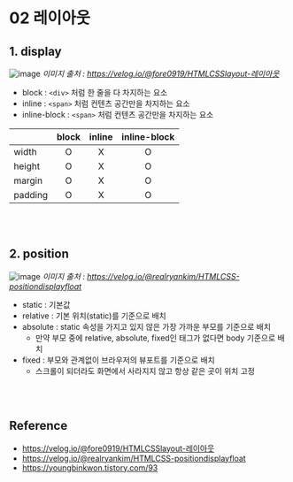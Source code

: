 # 02 레이아웃

## 1. display

![image](https://user-images.githubusercontent.com/100753621/163712233-f4276d0b-242a-4892-bb37-f7f845364964.png)
_이미지 출처 : https://velog.io/@fore0919/HTMLCSSlayout-레이아웃_

- block : `<div>` 처럼 한 줄을 다 차지하는 요소
- inline : `<span>` 처럼 컨텐츠 공간만을 차지하는 요소
- inline-block : `<span>` 처럼 컨텐츠 공간만을 차지하는 요소

|         | block | inline | inline-block |
| :------ | :---: | :----: | :----------: |
| width   |   O   |   X    |      O       |
| height  |   O   |   X    |      O       |
| margin  |   O   |   X    |      O       |
| padding |   O   |   X    |      O       |

<br />
<br />

## 2. position

![image](https://user-images.githubusercontent.com/100753621/163712511-1bada9da-bac7-4cbd-90a5-66609c77398c.png)
_이미지 출처 : https://velog.io/@realryankim/HTMLCSS-positiondisplayfloat_

- static : 기본값
- relative : 기본 위치(static)를 기준으로 배치
- absolute : static 속성을 가지고 있지 않은 가장 가까운 부모를 기준으로 배치
  - 만약 부모 중에 relative, absolute, fixed인 태그가 없다면 body 기준으로 배치
- fixed : 부모와 관계없이 브라우저의 뷰포트를 기준으로 배치
  - 스크롤이 되더라도 화면에서 사라지지 않고 항상 같은 곳이 위치 고정

<br />
<br />

## Reference

- https://velog.io/@fore0919/HTMLCSSlayout-레이아웃
- https://velog.io/@realryankim/HTMLCSS-positiondisplayfloat
- https://youngbinkwon.tistory.com/93
